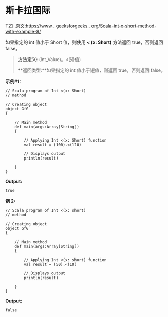 # 斯卡拉国际

T2】原文:[https://www . geeksforgeeks . org/Scala-int-x-short-method-with-example-8/](https://www.geeksforgeeks.org/scala-int-x-short-method-with-example-8/)

如果指定的 int 值小于 Short 值，则使用 **< (x: Short)** 方法返回 true，否则返回 false。

> **方法定义:** (Int_Value)。<(短值)
> 
> **返回类型:**如果指定的 int 值小于短值，则返回 true，否则返回 false。

**示例#1:**

```
// Scala program of Int <(x: Short)
// method

// Creating object
object GfG
{ 

    // Main method
    def main(args:Array[String])
    {

        // Applying Int <(x: Short) function
        val result = (100).<(110)

        // Displays output
        println(result)

    }
} 
```

**Output:**

```
true

```

**例 2:**

```
// Scala program of Int <(x: short)
// method

// Creating object
object GfG
{ 

    // Main method
    def main(args:Array[String])
    {

        // Applying Int <(x: short) function
        val result = (50).<(10)

        // Displays output
        println(result)

    }
} 
```

**Output:**

```
false

```